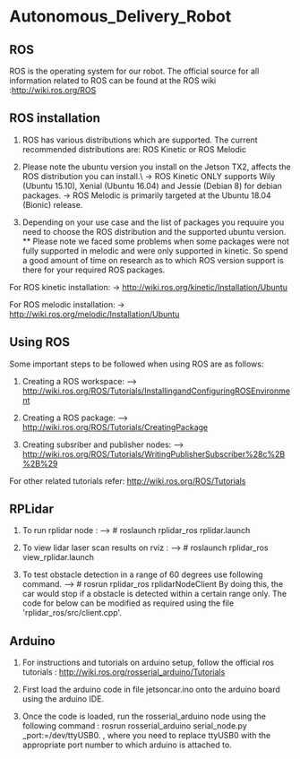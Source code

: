 # Autonomous_Delivery_Robot

## ROS

ROS is the operating system for our robot. The official source for all information related to ROS can be found at the ROS wiki :http://wiki.ros.org/ROS

## ROS installation

1. ROS has various distributions which are supported. The current recommended distributions are: ROS Kinetic or ROS Melodic

2. Please note the ubuntu version you install on the Jetson TX2, affects the ROS distribution you can install.\ 
-> ROS Kinetic ONLY supports Wily (Ubuntu 15.10), Xenial (Ubuntu 16.04) and Jessie (Debian 8) for debian packages.
-> ROS Melodic is primarily targeted at the Ubuntu 18.04 (Bionic) release.

3. Depending on your use case and the list of packages you requuire you need to choose the ROS distribution and the supported ubuntu version. 
** Please note we faced some problems when some packages were not fully supported in melodic and were only supported in kinetic. So spend a good amount of time on research as to which ROS version support is there for your required ROS packages.

For ROS kinetic installation:
-> http://wiki.ros.org/kinetic/Installation/Ubuntu

For ROS melodic installation:
-> http://wiki.ros.org/melodic/Installation/Ubuntu

## Using ROS

Some important steps to be followed when using ROS are as follows:

1. Creating a ROS workspace:
--> http://wiki.ros.org/ROS/Tutorials/InstallingandConfiguringROSEnvironment

2. Creating a ROS package:
--> http://wiki.ros.org/ROS/Tutorials/CreatingPackage

3. Creating subsriber and publisher nodes:
--> http://wiki.ros.org/ROS/Tutorials/WritingPublisherSubscriber%28c%2B%2B%29

For other related tutorials refer: http://wiki.ros.org/ROS/Tutorials

## RPLidar

1. To run rplidar node :
--> # roslaunch rplidar_ros rplidar.launch

2. To view lidar laser scan results on rviz :
--> # roslaunch rplidar_ros view_rplidar.launch

3. To test obstacle detection in a range of 60 degrees use following command.
--> # rosrun rplidar_ros rplidarNodeClient
  By doing this, the car would stop if a obstacle is detected within a certain range only. The code for below can be modified as required using the file 'rplidar_ros/src/client.cpp'.
  

## Arduino

1. For instructions and tutorials on arduino setup, follow the official ros tutorials : http://wiki.ros.org/rosserial_arduino/Tutorials

2. First load the arduino code in file jetsoncar.ino onto the arduino board using the arduino IDE.

3. Once the code is loaded, run the rosserial_arduino node using the following command :
rosrun rosserial_arduino serial_node.py _port:=/dev/ttyUSB0. , where you need to replace ttyUSB0 with the appropriate port number to which arduino is attached to.

   
